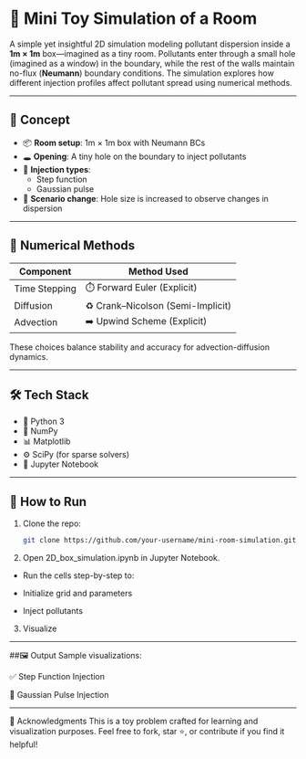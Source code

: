 
# 🧪 Mini Toy Simulation of a Room

A simple yet insightful 2D simulation modeling pollutant dispersion inside a **1m × 1m** box—imagined as a tiny room. Pollutants enter through a small hole (imagined as a window) in the boundary, while the rest of the walls maintain no-flux (**Neumann**) boundary conditions. The simulation explores how different injection profiles affect pollutant spread using numerical methods.

---

## 🧠 Concept

- 📦 **Room setup**: 1m × 1m box with Neumann BCs
- 🕳️ **Opening**: A tiny hole on the boundary to inject pollutants
- 💨 **Injection types**:
  - Step function
  - Gaussian pulse
- 🔁 **Scenario change**: Hole size is increased to observe changes in dispersion

---

## 🧮 Numerical Methods

| Component    | Method Used             |
|-------------|--------------------------|
| Time Stepping | ⏱️ Forward Euler (Explicit) |
| Diffusion    | ♻️ Crank–Nicolson (Semi-Implicit) |
| Advection    | ➡️ Upwind Scheme (Explicit)   |

These choices balance stability and accuracy for advection-diffusion dynamics.

---
## 🛠️ Tech Stack

- 🐍 Python 3
- 🔢 NumPy
- 📊 Matplotlib
- ⚙️ SciPy (for sparse solvers)
- 📓 Jupyter Notebook

---

## 🚀 How to Run

1. Clone the repo:
   ```bash
   git clone https://github.com/your-username/mini-room-simulation.git
2. Open 2D_box_simulation.ipynb in Jupyter Notebook.

- Run the cells step-by-step to:

- Initialize grid and parameters

- Inject pollutants

3. Visualize
---

##🖼️ Output
Sample visualizations:

✅ Step Function Injection

🌊 Gaussian Pulse Injection

---

🤝 Acknowledgments
This is a toy problem crafted for learning and visualization purposes. Feel free to fork, star ⭐, or contribute if you find it helpful!
